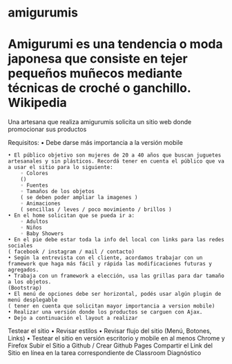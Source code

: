 # amigurumis

# Amigurumi es una tendencia o moda japonesa que consiste en tejer pequeños muñecos mediante técnicas de croché o ganchillo. Wikipedia 

Una artesana que realiza amigurumis solicita un sitio web donde promocionar sus productos

Requisitos:
    • Debe darse más importancia a la versión mobile
    
    • El público objetivo son mujeres de 20 a 40 años que buscan juguetes artesanales y sin plásticos. Recordá tener en cuenta el público que va a usar el sitio para lo siguiente:
        ◦ Colores
        ()
        ◦ Fuentes
        ◦ Tamaños de los objetos
        ( se deben poder ampliar la imagenes ) 
        ◦ Animaciones
        ( sencillas / leves / poco movimiento / brillos )
    • En el home solicitan que se pueda ir a:
        ◦ Adultos
        ◦ Niños
        ◦ Baby Showers
    • En el pie debe estar toda la info del local con links para las redes sociales
    ( facebook / instagram / mail / contacto)
    • Según la entrevista con el cliente, acordamos trabajar con un framework que haga más fácil y rápida las modificaciones futuras y agregados.
    • Trabaja con un framework a elección, usa las grillas para dar tamaño a los objetos.
    (Bootstrap)
    • El menú de opciones debe ser horizontal, podés usar algún plugin de menú desplegable
    ( tener en cuenta que solicitan mayor importancia a version mobile)
    • Realizar una versión donde los productos se carguen con Ajax.
    • Dejo a continuación el layout a realizar


Testear el sitio
    • Revisar estilos
    • Revisar flujo del sitio (Menú, Botones, Links)
    • Testear el sitio en versión escritorio y mobile en al menos Chrome y Firefox
Subir el Sitio a Github / Crear Github Pages
Compartir el Link del Sitio en línea en la tarea correspondiente de Classroom Diagnóstico


